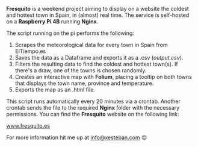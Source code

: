 **Fresquito** is a weekend project aiming to display on a website the coldest and hottest town in Spain, in (almost) real time.
The service is self-hosted on a **Raspberry Pi 4B** running **Nginx**.

The script running on the pi performs the following:
   1. Scrapes the meteorological data for every town in Spain from ElTiempo.es
   2. Saves the data as a Dataframe and exports it as a .csv (*output.csv*).
   3. Filters the resulting data to find the coldest and hottest town(s). If there's a draw, one of the towns is chosen randomly.
   4. Creates an interactive map with **Folium**, placing a tooltip on both towns that displays the town name, province and temperature. 
   5. Exports the map as an .html file.

This script runs automatically every 20 minutes via a crontab. Another crontab sends the file to the required **Nginx** folder with the necessary permissions.
You can find the **Fresquito** website on the following link:

www.fresquito.es

For more information hit me up at info@xesteban.com 😉
